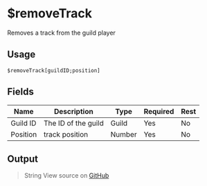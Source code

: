 # $removeTrack
Removes a track from the guild player
## Usage
```
$removeTrack[guildID;position]
```
## Fields
|   Name   |     Description     |  Type  | Required | Rest |
|----------|---------------------|--------|----------|------|
| Guild ID | The ID of the guild | Guild  | Yes      | No   |
| Position | track position      | Number | Yes      | No   |

## Output
> String
View source on [GitHub](https://github.com/tryforge/forgelink/blob/dev/src/natives/removeTrack.ts)